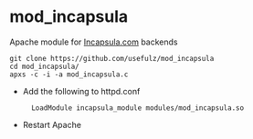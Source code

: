# mod_incapsula



  Apache module for [Incapsula.com](http://incapsula.com) backends


    git clone https://github.com/usefulz/mod_incapsula
    cd mod_incapsula/
    apxs -c -i -a mod_incapsula.c

* Add the following to httpd.conf


        LoadModule incapsula_module modules/mod_incapsula.so


* Restart Apache
